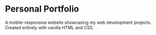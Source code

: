 # Personal Portfolio

A mobile-responsive website showcasing my web development projects.  Created entirely with vanilla HTML and CSS.
